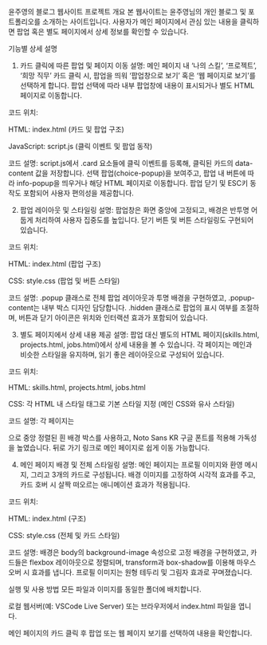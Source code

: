 윤주영의 블로그 웹사이트
프로젝트 개요
본 웹사이트는 윤주영님의 개인 블로그 및 포트폴리오를 소개하는 사이트입니다.
사용자가 메인 페이지에서 관심 있는 내용을 클릭하면 팝업 혹은 별도 페이지에서 상세 정보를 확인할 수 있습니다.

기능별 상세 설명
1. 카드 클릭에 따른 팝업 및 페이지 이동
설명:
메인 페이지 내 ‘나의 스킬’, ‘프로젝트’, ‘희망 직무’ 카드 클릭 시, 팝업을 띄워 ‘팝업창으로 보기’ 혹은 ‘웹 페이지로 보기’를 선택하게 합니다.
팝업 선택에 따라 내부 팝업창에 내용이 표시되거나 별도 HTML 페이지로 이동합니다.

코드 위치:

HTML: index.html (카드 및 팝업 구조)

JavaScript: script.js (클릭 이벤트 및 팝업 동작)

코드 설명:
script.js에서 .card 요소들에 클릭 이벤트를 등록해, 클릭된 카드의 data-content 값을 저장합니다.
선택 팝업(choice-popup)을 보여주고, 팝업 내 버튼에 따라 info-popup을 띄우거나 해당 HTML 페이지로 이동합니다.
팝업 닫기 및 ESC키 동작도 포함되어 사용자 편의성을 제공합니다.

2. 팝업 레이아웃 및 스타일링
설명:
팝업창은 화면 중앙에 고정되고, 배경은 반투명 어둡게 처리하여 사용자 집중도를 높입니다.
닫기 버튼 및 버튼 스타일링도 구현되어 있습니다.

코드 위치:

HTML: index.html (팝업 구조)

CSS: style.css (팝업 및 버튼 스타일)

코드 설명:
.popup 클래스로 전체 팝업 레이아웃과 투명 배경을 구현하였고, .popup-content는 내부 박스 디자인 담당합니다.
.hidden 클래스로 팝업의 표시 여부를 조절하며, 버튼과 닫기 아이콘은 위치와 인터랙션 효과가 포함되어 있습니다.

3. 별도 페이지에서 상세 내용 제공
설명:
팝업 대신 별도의 HTML 페이지(skills.html, projects.html, jobs.html)에서 상세 내용을 볼 수 있습니다.
각 페이지는 메인과 비슷한 스타일을 유지하며, 읽기 좋은 레이아웃으로 구성되어 있습니다.

코드 위치:

HTML: skills.html, projects.html, jobs.html

CSS: 각 HTML 내 스타일 태그로 기본 스타일 지정 (메인 CSS와 유사 스타일)

코드 설명:
각 페이지는 <div class="section">으로 중앙 정렬된 흰 배경 박스를 사용하고,
Noto Sans KR 구글 폰트를 적용해 가독성을 높였습니다.
뒤로 가기 링크로 메인 페이지로 쉽게 이동 가능합니다.

4. 메인 페이지 배경 및 전체 스타일링
설명:
메인 페이지는 프로필 이미지와 환영 메시지, 그리고 3개의 카드로 구성됩니다.
배경 이미지를 고정하여 시각적 효과를 주고, 카드 호버 시 살짝 떠오르는 애니메이션 효과가 적용됩니다.

코드 위치:

HTML: index.html (구조)

CSS: style.css (전체 및 카드 스타일)

코드 설명:
배경은 body의 background-image 속성으로 고정 배경을 구현하였고,
카드들은 flexbox 레이아웃으로 정렬되며, transform과 box-shadow를 이용해 마우스 오버 시 효과를 냅니다.
프로필 이미지는 원형 테두리 및 그림자 효과로 꾸며졌습니다.

실행 및 사용 방법
모든 파일과 이미지를 동일한 폴더에 배치합니다.

로컬 웹서버(예: VSCode Live Server) 또는 브라우저에서 index.html 파일을 엽니다.

메인 페이지의 카드 클릭 후 팝업 또는 웹 페이지 보기를 선택하여 내용을 확인합니다.
